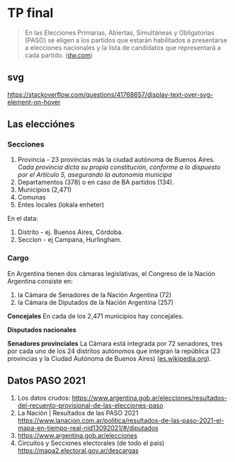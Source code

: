# TP final

> En las Elecciones Primarias, Abiertas, Simultáneas y Obligatorias (PASO) se eligen a los partidos que estarán habilitados a presentarse a elecciones nacionales y la lista de candidatos que representará a cada partido.
> ([dw.com](https://www.dw.com/es/paso/t-48807927))



## svg

https://stackoverflow.com/questions/41768657/display-text-over-svg-element-on-hover



## Las elecciónes



### Secciones

1. Provincia - 23 provincias más la ciudad autónoma de Buenos Aires.
   *Cada provincia dicta su propia constitución, conforme a lo dispuesto por el Artículo 5, asegurando la autonomía municipa*
2. Departamentos (378) o en caso de BA partidos (134).
3. Municipios (2,471)
4. Comunas
5. Entes locales (lokala enheter)



En el data:

1. Distrito - ej. Buenos Aires, Córdoba.
2. Seccion - ej Campana, Hurlingham.



### Cargo

En Argentina tienen dos cámaras legislativas, el Congreso de la Nación Argentina consiste en:

1. la Cámara de Senadores de la Nación Argentina (72)
2. la Cámara de Diputados de la Nación Argentina (257)

**Concejales**
En cada de los 2,471 municipios hay concejales.

**Disputados nacionales**

**Senadores provinciales**
La Cámara está integrada por 72 senadores, tres por cada uno de los 24 distritos autónomos que integran la república (23 provincias y la Ciudad Autónoma de Buenos Aires) ([es.wikipedia.org](https://es.wikipedia.org/wiki/Congreso_de_la_Naci%C3%B3n_Argentina)).











## Datos PASO 2021

1. Los datos crudos: https://www.argentina.gob.ar/elecciones/resultados-del-recuento-provisional-de-las-elecciones-paso
2. La Nación | Resultados de las PASO 2021 https://www.lanacion.com.ar/politica/resultados-de-las-paso-2021-el-mapa-en-tiempo-real-nid13092021/#/diputados
3. https://www.argentina.gob.ar/elecciones
4. Circuitos y Secciones electorales (de todo el país) https://mapa2.electoral.gov.ar/descargas





